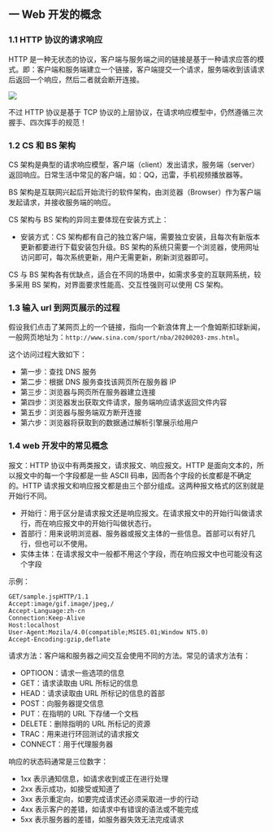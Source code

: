 ## 一 Web 开发的概念

### 1.1 HTTP 协议的请求响应

HTTP 是一种无状态的协议，客户端与服务端之间的链接是基于一种请求应答的模式。即：客户端和服务端建立一个链接，客户端提交一个请求，服务端收到该请求后返回一个响应，然后二者就会断开连接。

![](../images/node/01-001.svg)

不过 HTTP 协议是基于 TCP 协议的上层协议，在请求响应模型中，仍然遵循三次握手、四次挥手的规范！

### 1.2 CS 和 BS 架构

CS 架构是典型的请求响应模型，客户端（client）发出请求，服务端（server）返回响应。日常生活中常见的客户端，如：QQ，迅雷，手机视频播放器等。

BS 架构是互联网兴起后开始流行的软件架构，由浏览器（Browser）作为客户端发起请求，并接收服务端的响应。

CS 架构与 BS 架构的异同主要体现在安装方式上：

- 安装方式：CS 架构都有自己的独立客户端，需要独立安装，且每次有新版本更新都要进行下载安装包升级。BS 架构的系统只需要一个浏览器，使用网址访问即可，每次系统更新，用户无需更新，刷新浏览器即可。

CS 与 BS 架构各有优缺点，适合在不同的场景中，如需求多变的互联网系统，较多采用 BS 架构，对界面要求性能高、交互性强则可以使用 CS 架构。

### 1.3 输入 url 到网页展示的过程

假设我们点击了某网页上的一个链接，指向一个新浪体育上一个詹姆斯扣球新闻，一般网页地址为：`http://www.sina.com/sport/nba/20200203-zms.html`。

这个访问过程大致如下：

- 第一步：查找 DNS 服务
- 第二步：根据 DNS 服务查找该网页所在服务器 IP
- 第三步：浏览器与网页所在服务器建立连接
- 第四步：浏览器发出获取文件请求，服务端响应请求返回文件内容
- 第五步：浏览器与服务端双方断开连接
- 第六步：浏览器将获取到的数据通过解析引擎展示给用户

### 1.4 web 开发中的常见概念

报文：HTTP 协议中有两类报文，请求报文、响应报文。HTTP 是面向文本的，所以报文中的每一个字段都是一些 ASCII 码串，因而各个字段的长度都是不确定的。HTTP 请求报文和响应报文都是由三个部分组成。这两种报文格式的区别就是开始行不同。

- 开始行：用于区分是请求报文还是响应报文。在请求报文中的开始行叫做请求行，而在响应报文中的开始行叫做状态行。
- 首部行：用来说明浏览器、服务器或报文主体的一些信息。首部可以有好几行，但也可以不使用。
- 实体主体：在请求报文中一般都不用这个字段，而在响应报文中也可能没有这个字段

示例：

```
GET/sample.jspHTTP/1.1
Accept:image/gif.image/jpeg,/
Accept-Language:zh-cn
Connection:Keep-Alive
Host:localhost
User-Agent:Mozila/4.0(compatible;MSIE5.01;Window NT5.0)
Accept-Encoding:gzip,deflate
```

请求方法：客户端和服务器之间交互会使用不同的方法。常见的请求方法有：

- OPTIOON：请求一些选项的信息
- GET：请求读取由 URL 所标记的信息
- HEAD：请求读取由 URL 所标记的信息的首部
- POST：向服务器提交信息
- PUT：在指明的 URL 下存储一个文档
- DELETE：删除指明的 URL 所标记的资源
- TRAC：用来进行环回测试的请求报文
- CONNECT：用于代理服务器

响应的状态码通常是三位数字：

- 1xx 表示通知信息，如请求收到或正在进行处理
- 2xx 表示成功，如接受或知道了
- 3xx 表示重定向，如要完成请求还必须采取进一步的行动
- 4xx 表示客户的差错，如请求中有错误的语法或不能完成
- 5xx 表示服务器的差错，如服务器失效无法完成请求
